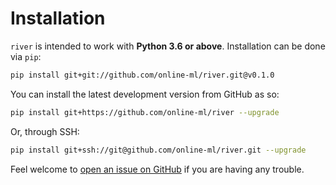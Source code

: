 # Installation

`river` is intended to work with **Python 3.6 or above**. Installation can be done via `pip`:

```sh
pip install git+git://github.com/online-ml/river.git@v0.1.0
```

You can install the latest development version from GitHub as so:

```sh
pip install git+https://github.com/online-ml/river --upgrade
```

Or, through SSH:

```sh
pip install git+ssh://git@github.com/online-ml/river.git --upgrade
```

Feel welcome to [open an issue on GitHub](https://github.com/online-ml/river/issues/new) if you are having any trouble.
